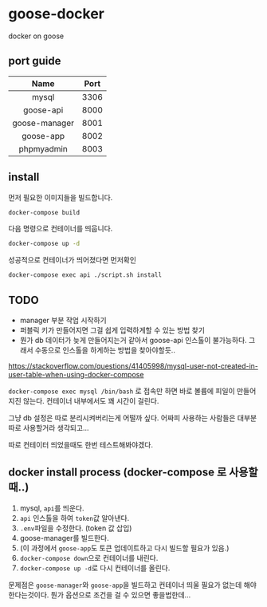 # goose-docker
docker on goose

## port guide

| Name | Port |
|:---:|:---:|
| mysql | 3306 |
| goose-api | 8000 |
| goose-manager | 8001 |
| goose-app | 8002 |
| phpmyadmin | 8003 |


## install

먼저 필요한 이미지들을 빌드합니다.

```bash
docker-compose build
```

다음 명령으로 컨테이너를 띄웁니다.

```bash
docker-compose up -d
```

성공적으로 컨테이너가 띄어졌다면 먼저확인


```bash
docker-compose exec api ./script.sh install
```

## TODO

- manager 부분 작업 시작하기
- 퍼블릭 키가 만들어지면 그걸 쉽게 입력하게할 수 있는 방법 찾기
- 뭔가 db 데이터가 늦게 만들어지는거 같아서 goose-api 인스톨이 불가능하다. 그래서 수동으로 인스톨을 하게하는 방법을 찾아야할듯..


https://stackoverflow.com/questions/41405998/mysql-user-not-created-in-user-table-when-using-docker-compose

`docker-compose exec mysql /bin/bash` 로 접속만 하면 바로 볼륨에 피일이 만들어지진 않는다.
컨테이너 내부에서도 꽤 시간이 걸린다.

그냥 db 설정은 따로 분리시켜버리는게 어떨까 싶다. 어짜피 사용하는 사람들은 대부분 따로 사용할거라 생각되고...

따로 컨테이터 띄었을때도 한번 테스트해봐야겠다.



## docker install process (docker-compose 로 사용할때..)

1. mysql, `api`를 띄운다.
1. `api` 인스톨을 하여 `token`값 알아낸다.
1. `.env`파일을 수정한다. (token 값 삽입)
1. goose-manager를 빌드한다.
1. (이 과정에서 `goose-app`도 토큰 업데이트하고 다시 빌드할 필요가 있음.)
1. `docker-compose down`으로 컨테이너를 내린다.
1. `docker-compose up -d`로 다시 컨테이너를 올린다.

문제점은 `goose-manager`와 `goose-app`을 빌드하고 컨테이너 띄울 필요가 없는데 해야한다는것이다. 뭔가 옵션으로 조건을 걸 수 있으면 좋을법한데...